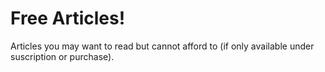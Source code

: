 # Free Articles!
Articles you may want to read but cannot afford to (if only available under suscription or purchase).
